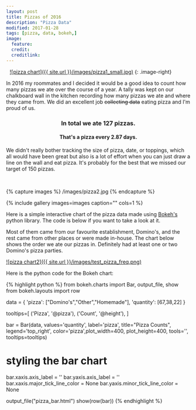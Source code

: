 ```yaml
---
layout: post
title: Pizzas of 2016
description: "Pizza Data"
modified: 2017-01-28
tags: [pizza, data, bokeh,]
image:
  feature:
  credit:
  creditlink: 
---
```



<a style="padding-left: 10px;" href="{{ site.url }}/images/pizza1.jpg">![pizza chart]({{ site.url }}/images/pizza1_small.jpg)</a>
{: .image-right}

In 2016 my roommates and I decided it would be a good idea to count how many pizzas we ate over the course of a year.
A tally was kept on our chalkboard wall in the kitchen recording how many pizzas we ate and where they came from.
We did an excellent job ~~collecting data~~ eating pizza and I'm proud of us. 

<center>
<h3> In total we ate <b>127</b> pizzas.</h3>

<h4>That's a pizza every <b>2.87</b> days.</h4>
</center>


We didn't really bother tracking the size of pizza, date, or toppings, which all would have been great but also is a lot of effort when you can just draw a line on the wall and eat pizza. 
It's probably for the best that we missed our target of 150 pizzas.


<br/>

{% capture images %}
	/images/pizza2.jpg
{% endcapture %}

{% include gallery images=images caption="" cols=1 %}

Here is a simple interactive chart of the pizza data made using [Bokeh's](http://bokeh.pydata.org/en/latest/) python library. The code is below if you want to take a look at it. 

<link rel="stylesheet" href="https://cdn.pydata.org/bokeh/release/bokeh-0.12.3.min.css" type="text/css" />   
<script type="text/javascript" src="https://cdn.pydata.org/bokeh/release/bokeh-0.12.3.min.js"></script>
<script type="text/javascript">
    Bokeh.set_log_level("info");
</script>
<center>
<div class="bk-root">
<div class="plotdiv" id="5a830989-be76-48dc-b4a5-144bcb3cbddd"></div>
</div>
			
<script type="text/javascript">
	Bokeh.$(function() {
	Bokeh.safely(function() {
	var docs_json = {"4e68ea1f-7b69-4d01-ac58-dcb0a692cf77":{"roots":{"references":[{"attributes":{"below":[{"id":"d99314c2-c99e-4737-823f-3fb14e1bde77","type":"CategoricalAxis"}],"left":[{"id":"5036509e-df3d-4e1b-a372-010ec4c42f33","type":"LinearAxis"}],"plot_height":400,"plot_width":400,"renderers":[{"id":"db212ada-03c2-489e-87ee-bd8d99d026f3","type":"GlyphRenderer"},{"id":"b05beb98-9f34-4410-bf17-09832768f24f","type":"GlyphRenderer"},{"id":"7d228483-3749-4e39-a4a5-213423a63f13","type":"GlyphRenderer"},{"id":"04d474f7-822c-4303-866e-47b2f6874be8","type":"Legend"},{"id":"d99314c2-c99e-4737-823f-3fb14e1bde77","type":"CategoricalAxis"},{"id":"5036509e-df3d-4e1b-a372-010ec4c42f33","type":"LinearAxis"},{"id":"190e5a39-4b90-41f9-a95a-0578132f8153","type":"Grid"}],"title":{"id":"d73dae95-35ba-4465-80f4-e17b2c64612f","type":"Title"},"tool_events":{"id":"51081c14-938c-472b-a725-73fcb1924c2a","type":"ToolEvents"},"toolbar":{"id":"fe1658d7-eba3-43d0-8f47-650ec58f9b4d","type":"Toolbar"},"x_mapper_type":"auto","x_range":{"id":"87c05da0-9c64-4a83-939d-c2bbbffebd01","type":"FactorRange"},"y_mapper_type":"auto","y_range":{"id":"6fa6b8b1-27b3-4a44-974c-14db16ee2fc3","type":"Range1d"}},"id":"fac26ca8-9366-4f0e-a069-7fd16e3541aa","subtype":"Chart","type":"Plot"},{"attributes":{"label":{"value":"Other"},"renderers":[{"id":"b05beb98-9f34-4410-bf17-09832768f24f","type":"GlyphRenderer"}]},"id":"b8596926-8125-4ae0-a0bc-f22cb59f7519","type":"LegendItem"},{"attributes":{"fill_alpha":{"field":"fill_alpha"},"fill_color":{"field":"color"},"height":{"field":"height","units":"data"},"line_color":{"field":"line_color"},"width":{"field":"width","units":"data"},"x":{"field":"x"},"y":{"field":"y"}},"id":"626fc704-9bef-47d6-bf02-675205d25ace","type":"Rect"},{"attributes":{"data_source":{"id":"c3362c23-c92a-4a77-81e7-4dfc071293e1","type":"ColumnDataSource"},"glyph":{"id":"379d90d5-53de-4e39-9fef-f92f6866b8c3","type":"Rect"},"hover_glyph":null,"nonselection_glyph":null,"selection_glyph":null},"id":"b05beb98-9f34-4410-bf17-09832768f24f","type":"GlyphRenderer"},{"attributes":{"fill_alpha":{"field":"fill_alpha"},"fill_color":{"field":"color"},"height":{"field":"height","units":"data"},"line_color":{"field":"line_color"},"width":{"field":"width","units":"data"},"x":{"field":"x"},"y":{"field":"y"}},"id":"379d90d5-53de-4e39-9fef-f92f6866b8c3","type":"Rect"},{"attributes":{"dimension":1,"plot":{"id":"fac26ca8-9366-4f0e-a069-7fd16e3541aa","subtype":"Chart","type":"Plot"},"ticker":{"id":"a0a61a03-aab0-4c77-9150-6a89e1df51f0","type":"BasicTicker"}},"id":"190e5a39-4b90-41f9-a95a-0578132f8153","type":"Grid"},{"attributes":{},"id":"51081c14-938c-472b-a725-73fcb1924c2a","type":"ToolEvents"},{"attributes":{},"id":"9b1480c3-72fc-4b60-80f7-ec0d1064cb6a","type":"CategoricalTickFormatter"},{"attributes":{"active_drag":"auto","active_scroll":"auto","active_tap":"auto","tools":[{"id":"409779f9-a05a-4215-ba10-377a4e15a52d","type":"HoverTool"}]},"id":"fe1658d7-eba3-43d0-8f47-650ec58f9b4d","type":"Toolbar"},{"attributes":{"callback":null,"plot":{"id":"fac26ca8-9366-4f0e-a069-7fd16e3541aa","subtype":"Chart","type":"Plot"},"tooltips":[["Pizza","@pizza"],["Count","@height"]]},"id":"409779f9-a05a-4215-ba10-377a4e15a52d","type":"HoverTool"},{"attributes":{},"id":"a0a61a03-aab0-4c77-9150-6a89e1df51f0","type":"BasicTicker"},{"attributes":{},"id":"3798c12f-4b27-4d0f-85b4-35d3e2ad7fc7","type":"CategoricalTicker"},{"attributes":{},"id":"85867a96-92de-4531-bc1f-26dc6fb8994d","type":"BasicTickFormatter"},{"attributes":{"items":[{"id":"772a45be-ae0f-46f4-aff3-9b660a8bce69","type":"LegendItem"},{"id":"b8596926-8125-4ae0-a0bc-f22cb59f7519","type":"LegendItem"},{"id":"33aac6d8-67c4-4654-af94-b517a0aeb43d","type":"LegendItem"}],"plot":{"id":"fac26ca8-9366-4f0e-a069-7fd16e3541aa","subtype":"Chart","type":"Plot"}},"id":"04d474f7-822c-4303-866e-47b2f6874be8","type":"Legend"},{"attributes":{"data_source":{"id":"73526b62-a84b-4ee8-be55-e5851e7c3f98","type":"ColumnDataSource"},"glyph":{"id":"626fc704-9bef-47d6-bf02-675205d25ace","type":"Rect"},"hover_glyph":null,"nonselection_glyph":null,"selection_glyph":null},"id":"7d228483-3749-4e39-a4a5-213423a63f13","type":"GlyphRenderer"},{"attributes":{"fill_alpha":{"field":"fill_alpha"},"fill_color":{"field":"color"},"height":{"field":"height","units":"data"},"line_color":{"field":"line_color"},"width":{"field":"width","units":"data"},"x":{"field":"x"},"y":{"field":"y"}},"id":"871c014a-8647-442d-a3a8-8f84cd7af730","type":"Rect"},{"attributes":{"axis_label":"","formatter":{"id":"85867a96-92de-4531-bc1f-26dc6fb8994d","type":"BasicTickFormatter"},"minor_tick_line_color":{"value":null},"plot":{"id":"fac26ca8-9366-4f0e-a069-7fd16e3541aa","subtype":"Chart","type":"Plot"},"ticker":{"id":"a0a61a03-aab0-4c77-9150-6a89e1df51f0","type":"BasicTicker"}},"id":"5036509e-df3d-4e1b-a372-010ec4c42f33","type":"LinearAxis"},{"attributes":{"label":{"value":"Homemade"},"renderers":[{"id":"7d228483-3749-4e39-a4a5-213423a63f13","type":"GlyphRenderer"}]},"id":"33aac6d8-67c4-4654-af94-b517a0aeb43d","type":"LegendItem"},{"attributes":{"children":[{"id":"fac26ca8-9366-4f0e-a069-7fd16e3541aa","subtype":"Chart","type":"Plot"}]},"id":"79d5da58-b62f-4a1f-8938-56fbca43f92c","type":"Row"},{"attributes":{"axis_label":"","formatter":{"id":"9b1480c3-72fc-4b60-80f7-ec0d1064cb6a","type":"CategoricalTickFormatter"},"major_label_orientation":0.7853981633974483,"major_tick_line_color":{"value":null},"plot":{"id":"fac26ca8-9366-4f0e-a069-7fd16e3541aa","subtype":"Chart","type":"Plot"},"ticker":{"id":"3798c12f-4b27-4d0f-85b4-35d3e2ad7fc7","type":"CategoricalTicker"}},"id":"d99314c2-c99e-4737-823f-3fb14e1bde77","type":"CategoricalAxis"},{"attributes":{"callback":null,"factors":["Domino's","Homemade","Other"]},"id":"87c05da0-9c64-4a83-939d-c2bbbffebd01","type":"FactorRange"},{"attributes":{"callback":null,"column_names":["line_color","line_alpha","color","fill_alpha","height","width","y","x","label"],"data":{"chart_index":[{"pizza":"Other"}],"color":["#407ee7"],"fill_alpha":[0.8],"height":[38.0],"label":[{"pizza":"Other"}],"line_alpha":[1.0],"line_color":["white"],"pizza":["Other"],"width":[0.8],"x":["Other"],"y":[19.0]}},"id":"c3362c23-c92a-4a77-81e7-4dfc071293e1","type":"ColumnDataSource"},{"attributes":{"label":{"value":"Domino's"},"renderers":[{"id":"db212ada-03c2-489e-87ee-bd8d99d026f3","type":"GlyphRenderer"}]},"id":"772a45be-ae0f-46f4-aff3-9b660a8bce69","type":"LegendItem"},{"attributes":{"data_source":{"id":"4ef28a02-08eb-43a6-b4df-32f58bb3005c","type":"ColumnDataSource"},"glyph":{"id":"871c014a-8647-442d-a3a8-8f84cd7af730","type":"Rect"},"hover_glyph":null,"nonselection_glyph":null,"selection_glyph":null},"id":"db212ada-03c2-489e-87ee-bd8d99d026f3","type":"GlyphRenderer"},{"attributes":{"callback":null,"column_names":["line_color","line_alpha","color","fill_alpha","height","width","y","x","label"],"data":{"chart_index":[{"pizza":"Domino's"}],"color":["#f22c40"],"fill_alpha":[0.8],"height":[67.0],"label":[{"pizza":"Domino's"}],"line_alpha":[1.0],"line_color":["white"],"pizza":["Domino's"],"width":[0.8],"x":["Domino's"],"y":[33.5]}},"id":"4ef28a02-08eb-43a6-b4df-32f58bb3005c","type":"ColumnDataSource"},{"attributes":{"callback":null,"column_names":["line_color","line_alpha","color","fill_alpha","height","width","y","x","label"],"data":{"chart_index":[{"pizza":"Homemade"}],"color":["#5ab738"],"fill_alpha":[0.8],"height":[22.0],"label":[{"pizza":"Homemade"}],"line_alpha":[1.0],"line_color":["white"],"pizza":["Homemade"],"width":[0.8],"x":["Homemade"],"y":[11.0]}},"id":"73526b62-a84b-4ee8-be55-e5851e7c3f98","type":"ColumnDataSource"},{"attributes":{"callback":null,"end":70.35},"id":"6fa6b8b1-27b3-4a44-974c-14db16ee2fc3","type":"Range1d"},{"attributes":{"plot":null,"text":"Pizza Counts"},"id":"d73dae95-35ba-4465-80f4-e17b2c64612f","type":"Title"}],"root_ids":["79d5da58-b62f-4a1f-8938-56fbca43f92c"]},"title":"Bokeh Application","version":"0.12.3"}};
	var render_items = [{"docid":"4e68ea1f-7b69-4d01-ac58-dcb0a692cf77","elementid":"5a830989-be76-48dc-b4a5-144bcb3cbddd","modelid":"79d5da58-b62f-4a1f-8938-56fbca43f92c"}];
					
	Bokeh.embed.embed_items(docs_json, render_items);
		});
	});
</script>
</center>

Most of them came from our favourite establishment, Domino's, and the rest came from other places or were made in-house. 
The chart below shows the order we ate our pizzas in. Definitely had at least one or two Domino's pizza parties.  

<a href="{{ site.url }}/images/test_pizza_freq.png">![pizza chart2]({{ site.url }}/images/test_pizza_freq.png)</a>

Here is the python code for the Bokeh chart:

{% highlight python %}
from bokeh.charts import Bar, output_file, show
from bokeh.layouts import row

data = {
    'pizza': ["Domino's","Other","Homemade"],
    'quantity': [67,38,22]
}

tooltips=[
    ('Pizza', '@pizza'),
    ('Count', '@height'),
]

bar = Bar(data, values='quantity', label='pizza', title="Pizza Counts",
legend='top_right', color='pizza',plot_width=400, plot_height=400, 
tools='', tooltips=tooltips)

# styling the bar chart
bar.xaxis.axis_label = ''
bar.yaxis.axis_label = ''
bar.xaxis.major_tick_line_color = None
bar.yaxis.minor_tick_line_color = None

output_file("pizza_bar.html")
show(row(bar))
{% endhighlight %}